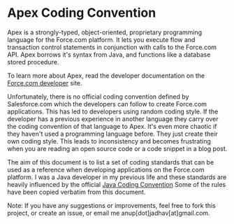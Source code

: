 Apex Coding Convention
======================

Apex is a strongly-typed, object-oriented, proprietary programming language for the Force.com platform. 
It lets you execute flow and transaction control statements in conjunction with calls to the Force.com API.
Apex borrows it's syntax from Java, and functions like a database stored procedure. 

To learn more about Apex, read the developer documentation on the [Force.com developer](http://www.salesforce.com/us/developer/docs/apexcode/index.htm) site.

Unfortunately, there is no official coding convention defined by Salesforce.com which the developers can follow to 
create Force.com applications. This has led to developers using random coding style. If the developer has a previous experience
in another language they carry over the coding convention of that language to Apex. It's even more chaotic if they haven't used a
programming language before. They just create their own coding style. This leads to inconsistency and becomes frustrating when you 
are reading an open source code or a code snippet in a blog post.

The aim of this document is to list a set of coding standards that can be used as a reference when developing applications on the Force.com
platform. I was a Java developer in my previous life and these standards are heavily influenced 
by the official [Java Coding Convention](http://www.oracle.com/technetwork/java/codeconv-138413.html) 
Some of the rules have been copied verbatim from this document.

Note: If you have any suggestions or improvements, feel free to fork this project, or create an issue, or email me 
      anup[dot]jadhav[at]gmail.com.
